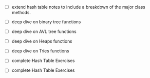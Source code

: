 - [ ] extend hash table notes to include a breakdown of the major class methods.
- [ ]  deep dive on binary tree functions
- [ ]  deep dive on AVL tree functions
- [ ]  deep dive on Heaps functions
- [ ]  deep dive on Tries functions

- [ ] complete Hash Table Exercises 
- [ ] complete Hash Table Exercises